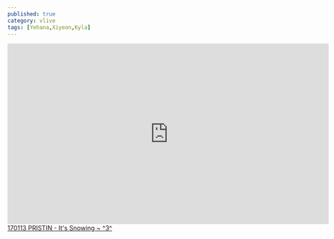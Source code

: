 ```yaml
---
published: true
category: vlive
tags: [Yehana,Xiyeon,Kyla]
---
```

<iframe src="http://www.vlive.tv/embed/16891" frameborder="no" scrolling="no" marginwidth="0" marginheight="0" WIDTH="720" HEIGHT="405" allowfullscreen></iframe><br /><a href="" target="_blank">170113 PRISTIN - It's Snowing ~ ^3^</a>